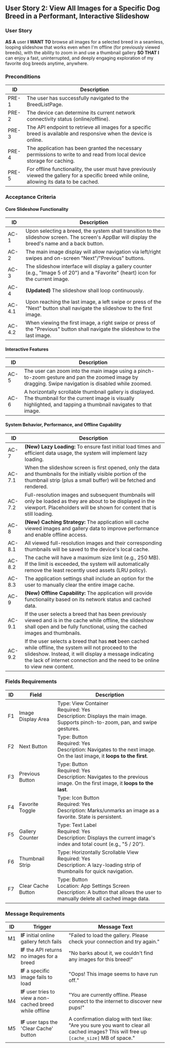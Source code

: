 ## User Story 2: View All Images for a Specific Dog Breed in a Performant, Interactive Slideshow

### User Story

**AS A** user
**I WANT TO** browse all images for a selected breed in a seamless, looping slideshow that works even when I'm offline (for previously viewed breeds), with the ability to zoom in and use a thumbnail gallery
**SO THAT I** can enjoy a fast, uninterrupted, and deeply engaging exploration of my favorite dog breeds anytime, anywhere.

### Preconditions

| ID | Description |
| --- | ----------- |
| PRE-1 | The user has successfully navigated to the BreedListPage. |
| PRE-2 | The device can determine its current network connectivity status (online/offline). |
| PRE-3 | The API endpoint to retrieve all images for a specific breed is available and responsive when the device is online. |
| PRE-4 | The application has been granted the necessary permissions to write to and read from local device storage for caching. |
| PRE-5 |  For offline functionality, the user must have previously viewed the gallery for a specific breed while online, allowing its data to be cached. |

### Acceptance Criteria

#### Core Slideshow Functionality

| ID | Description |
| --- | ----------- |
| AC-1 | Upon selecting a breed, the system shall transition to the slideshow screen. The screen's AppBar will display the breed's name and a back button. |
| AC-2 | The main image display will allow navigation via left/right swipes and on-screen "Next"/"Previous" buttons. |
| AC-3 | The slideshow interface will display a gallery counter (e.g., "Image 5 of 20") and a "Favorite" (heart) icon for the current image. |
| AC-4 | **(Updated)** The slideshow shall loop continuously. |
| AC-4.1 | Upon reaching the last image, a left swipe or press of the "Next" button shall navigate the slideshow to the first image. |
| AC-4.2 | When viewing the first image, a right swipe or press of the "Previous" button shall navigate the slideshow to the last image. |

#### Interactive Features

| ID | Description |
| --- | ----------- |
| AC-5 | The user can zoom into the main image using a pinch-to-zoom gesture and pan the zoomed image by dragging. Swipe navigation is disabled while zoomed. |
| AC-6 | A horizontally scrollable thumbnail gallery is displayed. The thumbnail for the current image is visually highlighted, and tapping a thumbnail navigates to that image. |

#### System Behavior, Performance, and Offline Capability

| ID | Description |
| --- | ----------- |
| AC-7 | **(New) Lazy Loading:** To ensure fast initial load times and efficient data usage, the system will implement lazy loading. |
| AC-7.1 | When the slideshow screen is first opened, only the data and thumbnails for the initially visible portion of the thumbnail strip (plus a small buffer) will be fetched and rendered. |
| AC-7.2 | Full-resolution images and subsequent thumbnails will only be loaded as they are about to be displayed in the viewport. Placeholders will be shown for content that is still loading. |
| AC-8 | **(New) Caching Strategy:** The application will cache viewed images and gallery data to improve performance and enable offline access. |
| AC-8.1 | All viewed full-resolution images and their corresponding thumbnails will be saved to the device's local cache. |
| AC-8.2 | The cache will have a maximum size limit (e.g., 250 MB). If the limit is exceeded, the system will automatically remove the least recently used assets (LRU policy). |
| AC-8.3 | The application settings shall include an option for the user to manually clear the entire image cache. |
| AC-9 | **(New) Offline Capability:** The application will provide functionality based on its network status and cached data. |
| AC-9.1 | If the user selects a breed that has been previously viewed and is in the cache while offline, the slideshow shall open and be fully functional, using the cached images and thumbnails. |
| AC-9.2 | If the user selects a breed that has **not** been cached while offline, the system will not proceed to the slideshow. Instead, it will display a message indicating the lack of internet connection and the need to be online to view new content. |

### Fields Requirements

| ID | Field | Description |
| --- | ----- | ----------- |
| F1 | Image Display Area | Type: View Container<br>Required: Yes<br>Description: Displays the main image. Supports pinch-to-zoom, pan, and swipe gestures. |
| F2 | Next Button | Type: Button<br>Required: Yes<br>Description: Navigates to the next image. On the last image, it **loops to the first**. |
| F3 | Previous Button | Type: Button<br>Required: Yes<br>Description: Navigates to the previous image. On the first image, it **loops to the last**. |
| F4 | Favorite Toggle | Type: Icon Button<br>Required: Yes<br>Description: Marks/unmarks an image as a favorite. State is persistent. |
| F5 | Gallery Counter | Type: Text Label<br>Required: Yes<br>Description: Displays the current image's index and total count (e.g., "5 / 20"). |
| F6 | Thumbnail Strip | Type: Horizontally Scrollable View<br>Required: Yes<br>Description: A lazy-loading strip of thumbnails for quick navigation. |
| F7 |  Clear Cache Button | Type: Button<br>Location: App Settings Screen<br>Description: A button that allows the user to manually delete all cached image data. |

### Message Requirements

| ID | Trigger | Message Text |
| --- | ------- | -------------- |
| M1 | **IF** initial online gallery fetch fails | "Failed to load the gallery. Please check your connection and try again." |
| M2 | **IF** the API returns no images for a breed | "No barks about it, we couldn't find any images for this breed!" |
| M3 | **IF** a specific image fails to load | "Oops! This image seems to have run off." |
| M4 |  **IF** user tries to view a non-cached breed while offline | "You are currently offline. Please connect to the internet to discover new pups!" |
| M5 |  **IF** user taps the 'Clear Cache' button | A confirmation dialog with text like: "Are you sure you want to clear all cached images? This will free up `[cache_size]` MB of space." |